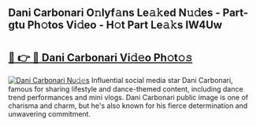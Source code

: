 ## Dani Carbonari O𝚗lyf𝚊ns Le𝚊𝚔ed N𝚞𝚍es - Part-gtu Ph𝚘tos Vi𝚍eo - H𝚘t Part Le𝚊𝚔s IW4Uw

# <h2><a href="http://hfcm6u.feru.top/?c=Dani+Carbonari">🔗 👉 🔴 Dani Carbonari Vi𝚍𝚎o Ph𝚘t𝚘𝚜</a></h2>

[![Dani Carbonari Nu𝚍𝚎s](https://i.imgur.com/0TWrTi3.gif)](http://hfcm6u.feru.top/?c=Dani+Carbonari)
Influential social media star Dani Carbonari, famous for sharing lifestyle and dance-themed content, including dance trend performances and mini vlogs. Dani Carbonari public image is one of charisma and charm, but he's also known for his fierce determination and unwavering commitment. 
